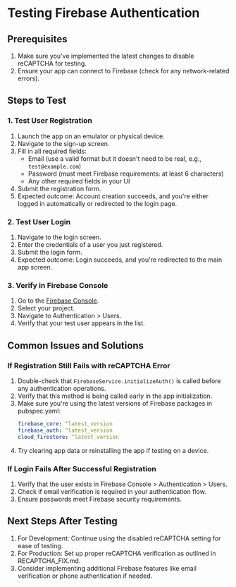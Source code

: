 # Testing Firebase Authentication

## Prerequisites

1. Make sure you've implemented the latest changes to disable reCAPTCHA for testing.
2. Ensure your app can connect to Firebase (check for any network-related errors).

## Steps to Test

### 1. Test User Registration

1. Launch the app on an emulator or physical device.
2. Navigate to the sign-up screen.
3. Fill in all required fields:
   - Email (use a valid format but it doesn't need to be real, e.g., `test@example.com`)
   - Password (must meet Firebase requirements: at least 6 characters)
   - Any other required fields in your UI
4. Submit the registration form.
5. Expected outcome: Account creation succeeds, and you're either logged in automatically or redirected to the login page.

### 2. Test User Login

1. Navigate to the login screen.
2. Enter the credentials of a user you just registered.
3. Submit the login form.
4. Expected outcome: Login succeeds, and you're redirected to the main app screen.

### 3. Verify in Firebase Console

1. Go to the [Firebase Console](https://console.firebase.google.com/).
2. Select your project.
3. Navigate to Authentication > Users.
4. Verify that your test user appears in the list.

## Common Issues and Solutions

### If Registration Still Fails with reCAPTCHA Error

1. Double-check that `FirebaseService.initializeAuth()` is called before any authentication operations.
2. Verify that this method is being called early in the app initialization.
3. Make sure you're using the latest versions of Firebase packages in pubspec.yaml:
   ```yaml
   firebase_core: ^latest_version
   firebase_auth: ^latest_version
   cloud_firestore: ^latest_version
   ```
4. Try clearing app data or reinstalling the app if testing on a device.

### If Login Fails After Successful Registration

1. Verify that the user exists in Firebase Console > Authentication > Users.
2. Check if email verification is required in your authentication flow.
3. Ensure passwords meet Firebase security requirements.

## Next Steps After Testing

1. For Development: Continue using the disabled reCAPTCHA setting for ease of testing.
2. For Production: Set up proper reCAPTCHA verification as outlined in RECAPTCHA_FIX.md.
3. Consider implementing additional Firebase features like email verification or phone authentication if needed.